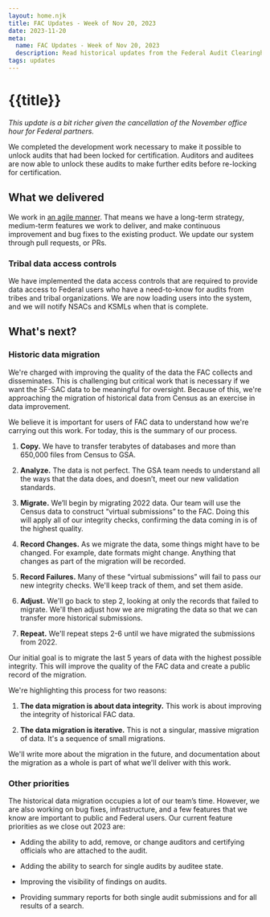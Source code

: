 ```yaml
---
layout: home.njk
title: FAC Updates - Week of Nov 20, 2023
date: 2023-11-20
meta:
  name: FAC Updates - Week of Nov 20, 2023
  description: Read historical updates from the Federal Audit Clearinghouse.
tags: updates
---
```


# {{title}}

*This update is a bit richer given the cancellation of the November office hour for Federal partners.*

We completed the development work necessary to make it possible to unlock audits that had been locked for certification. Auditors and auditees are now able to unlock these audits to make further edits before re-locking for certification.

## What we delivered

We work in [an agile manner](https://asana.com/resources/agile-methodology). That means we have a long-term strategy, medium-term features we work to deliver, and make continuous improvement and bug fixes to the existing product. We update our system through pull requests, or PRs.

### Tribal data access controls

We have implemented the data access controls that are required to provide data access to Federal users who have a need-to-know for audits from tribes and tribal organizations. We are now loading users into the system, and we will notify NSACs and KSMLs when that is complete.

## What's next?

### Historic data migration

We're charged with improving the quality of the data the FAC collects and disseminates. This is challenging but critical work that is necessary if we want the SF-SAC data to be meaningful for oversight. Because of this, we're approaching the migration of historical data from Census as an exercise in data improvement.

We believe it is important for users of FAC data to understand how we're carrying out this work. For today, this is the summary of our process.

1. **Copy.** We have to transfer terabytes of databases and more than 650,000 files from Census to GSA. 

1. **Analyze.** The data is not perfect. The GSA team needs to understand all the ways that the data does, and doesn’t, meet our new validation standards.

1. **Migrate.** We’ll begin by migrating 2022 data. Our team will use the Census data to construct “virtual submissions” to the FAC. Doing this will apply all of our integrity checks, confirming the data coming in is of the highest quality. 

1. **Record Changes.** As we migrate the data, some things might have to be changed. For example, date formats might change. Anything that changes as part of the migration will be recorded.

1. **Record Failures.** Many of these “virtual submissions” will fail to pass our new integrity checks. We'll keep track of them, and set them aside.

1. **Adjust.** We'll go back to step 2, looking at only the records that failed to migrate. We'll then adjust how we are migrating the data so that we can transfer more historical submissions.

1. **Repeat.** We'll repeat steps 2-6 until we have migrated the submissions from 2022.

Our initial goal is to migrate the last 5 years of data with the highest possible integrity. This will improve the quality of the FAC data and create a public record of the migration. 

We're highlighting this process for two reasons:

1. **The data migration is about data integrity.** This work is about improving the integrity of historical FAC data.

1. **The data migration is iterative.** This is not a singular, massive migration of data. It's a sequence of small migrations. 

We'll write more about the migration in the future, and documentation about the migration as a whole is part of what we'll deliver with this work.

### Other priorities

The historical data migration occupies a lot of our team’s time. However, we are also working on bug fixes, infrastructure, and a few features that we know are important to public and Federal users. Our current feature priorities as we close out 2023 are:

- Adding the ability to add, remove, or change auditors and certifying officials who are attached to the audit.

- Adding the ability to search for single audits by auditee state.

- Improving the visibility of findings on audits.

- Providing summary reports for both single audit submissions and for all results of a search.
